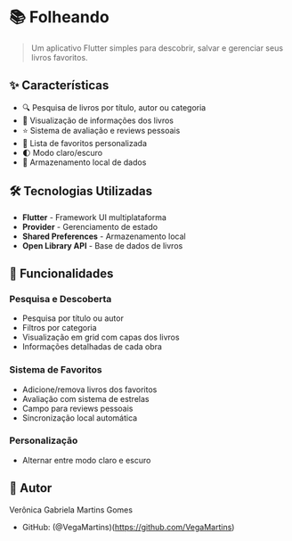 # 📚 Folheando

> Um aplicativo Flutter simples para descobrir, salvar e gerenciar seus livros favoritos.

## ✨ Características

- 🔍 Pesquisa de livros por título, autor ou categoria
- 📖 Visualização de informações dos livros
- ⭐ Sistema de avaliação e reviews pessoais
- 💜 Lista de favoritos personalizada
- 🌓 Modo claro/escuro
- 💾 Armazenamento local de dados

## 🛠️ Tecnologias Utilizadas

- **Flutter** - Framework UI multiplataforma
- **Provider** - Gerenciamento de estado
- **Shared Preferences** - Armazenamento local
- **Open Library API** - Base de dados de livros

## 📱 Funcionalidades

### Pesquisa e Descoberta
- Pesquisa por título ou autor
- Filtros por categoria
- Visualização em grid com capas dos livros
- Informações detalhadas de cada obra

### Sistema de Favoritos
- Adicione/remova livros dos favoritos
- Avaliação com sistema de estrelas
- Campo para reviews pessoais
- Sincronização local automática

### Personalização
- Alternar entre modo claro e escuro


## 👤 Autor

Verônica Gabriela Martins Gomes
- GitHub: (@VegaMartins)(https://github.com/VegaMartins)
